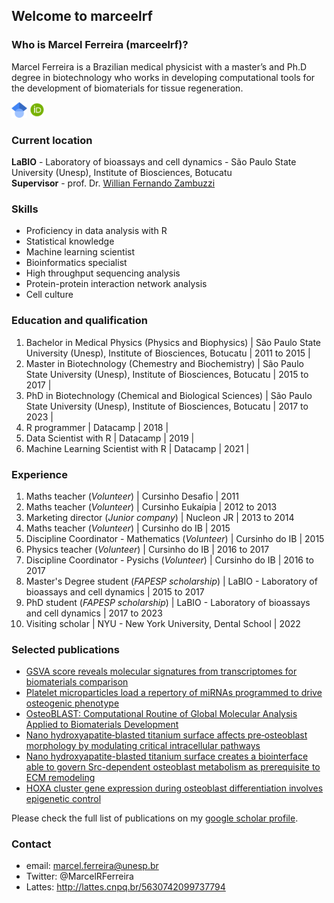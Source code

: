 ## Welcome to marceelrf

### Who is Marcel Ferreira (marceelrf)?
Marcel Ferreira is a Brazilian medical physicist with a master’s and Ph.D degree in biotechnology who works in developing computational tools for the development of biomaterials for tissue regeneration. 

[<img src = "Google_Scholar_logo.png" width="25" height="25"/>](https://scholar.google.com.br/citations?user=lS42GYwAAAAJ&hl=pt-BR)  [<img src = "download.png" width="25" height="25"/>](https://orcid.org/0000-0002-3445-0945)

### Current location
**LaBIO** - Laboratory of bioassays and cell dynamics - São Paulo State University (Unesp), Institute of Biosciences, Botucatu  
**Supervisor** - prof. Dr. [Willian Fernando Zambuzzi](https://scholar.google.com.br/citations?user=bMhT1QsAAAAJ&hl=pt-BR)

### Skills
- Proficiency in data analysis with R
- Statistical knowledge  
- Machine learning scientist
- Bioinformatics specialist
- High throughput sequencing analysis
- Protein-protein interaction network analysis
- Cell culture


### Education and qualification
1. Bachelor in Medical Physics (Physics and Biophysics) | São Paulo State University (Unesp), Institute of Biosciences, Botucatu | 2011 to 2015 | 
2. Master in Biotechnology (Chemestry and Biochemistry) | São Paulo State University (Unesp), Institute of Biosciences, Botucatu | 2015 to 2017 | 
3. PhD in Biotechnology (Chemical and Biological Sciences) | São Paulo State University (Unesp), Institute of Biosciences, Botucatu | 2017 to 2023 | 
4. R programmer | Datacamp | 2018 | 
5. Data Scientist with R | Datacamp | 2019 | 
6. Machine Learning Scientist with R | Datacamp | 2021 | 

### Experience
1. Maths teacher (*Volunteer*) | Cursinho Desafio | 2011
2. Maths teacher (*Volunteer*) | Cursinho Eukaípia | 2012 to 2013
3. Marketing director (*Junior company*) | Nucleon JR | 2013 to 2014
4. Maths teacher (*Volunteer*) | Cursinho do IB | 2015
5. Discipline Coordinator - Mathematics (*Volunteer*) | Cursinho do IB | 2015
6. Physics teacher (*Volunteer*) | Cursinho do IB | 2016 to 2017
7. Discipline Coordinator - Pysichs (*Volunteer*) | Cursinho do IB | 2016 to 2017
8. Master's Degree student (*FAPESP scholarship*) | LaBIO - Laboratory of bioassays and cell dynamics | 2015 to 2017
9. PhD student (*FAPESP scholarship*) | LaBIO - Laboratory of bioassays and cell dynamics | 2017 to 2023
10. Visiting scholar | NYU - New York University, Dental School | 2022

### Selected publications
- [GSVA score reveals molecular signatures from transcriptomes for biomaterials comparison](https://onlinelibrary.wiley.com/doi/abs/10.1002/jbm.a.37090)
- [Platelet microparticles load a repertory of miRNAs programmed to drive osteogenic phenotype](https://onlinelibrary.wiley.com/doi/abs/10.1002/jbm.a.37140)
- [OsteoBLAST: Computational Routine of Global Molecular Analysis Applied to Biomaterials Development](https://www.frontiersin.org/articles/10.3389/fbioe.2020.565901/full)
- [Nano hydroxyapatite‐blasted titanium surface affects pre‐osteoblast morphology by modulating critical intracellular pathways](https://onlinelibrary.wiley.com/doi/abs/10.1002/bit.26310)
- [Nano hydroxyapatite-blasted titanium surface creates a biointerface able to govern Src-dependent osteoblast metabolism as prerequisite to ECM remodeling](https://www.sciencedirect.com/science/article/abs/pii/S0927776517308895)
- [HOXA cluster gene expression during osteoblast differentiation involves epigenetic control](https://www.sciencedirect.com/science/article/abs/pii/S8756328219301644)

Please check the full list of publications on my [google scholar profile](https://scholar.google.com.br/citations?user=lS42GYwAAAAJ&hl=pt-BR).


### Contact

- email: marcel.ferreira@unesp.br
- Twitter: @MarcelRFerreira
- Lattes: http://lattes.cnpq.br/5630742099737794

